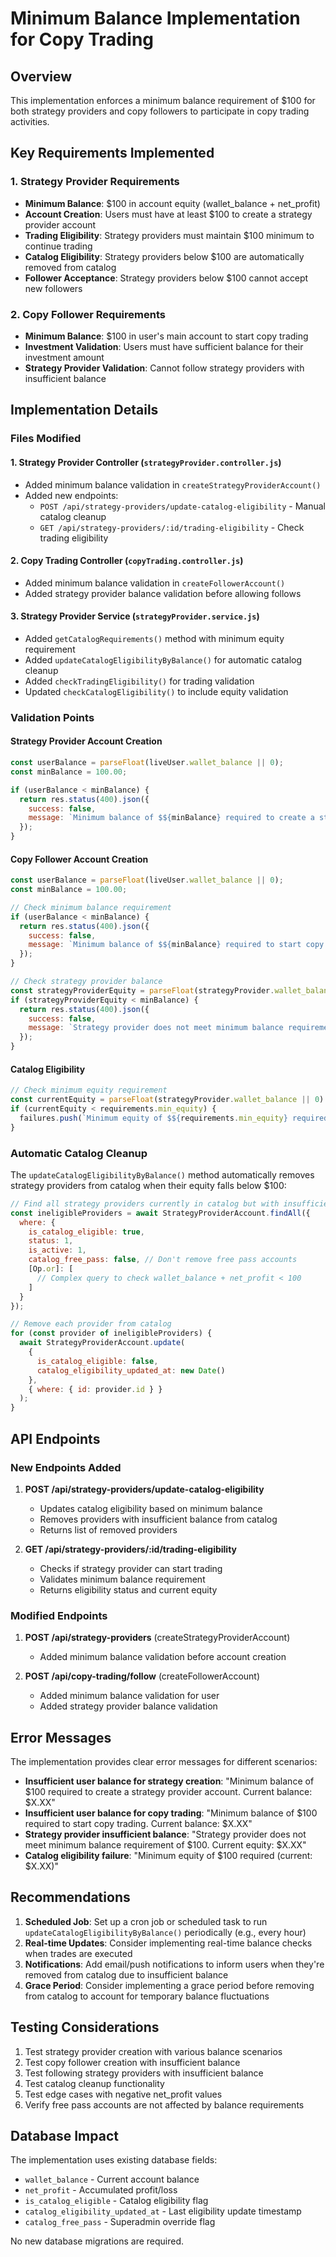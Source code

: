 # Minimum Balance Implementation for Copy Trading

## Overview
This implementation enforces a minimum balance requirement of $100 for both strategy providers and copy followers to participate in copy trading activities.

## Key Requirements Implemented

### 1. Strategy Provider Requirements
- **Minimum Balance**: $100 in account equity (wallet_balance + net_profit)
- **Account Creation**: Users must have at least $100 to create a strategy provider account
- **Trading Eligibility**: Strategy providers must maintain $100 minimum to continue trading
- **Catalog Eligibility**: Strategy providers below $100 are automatically removed from catalog
- **Follower Acceptance**: Strategy providers below $100 cannot accept new followers

### 2. Copy Follower Requirements
- **Minimum Balance**: $100 in user's main account to start copy trading
- **Investment Validation**: Users must have sufficient balance for their investment amount
- **Strategy Provider Validation**: Cannot follow strategy providers with insufficient balance

## Implementation Details

### Files Modified

#### 1. Strategy Provider Controller (`strategyProvider.controller.js`)
- Added minimum balance validation in `createStrategyProviderAccount()`
- Added new endpoints:
  - `POST /api/strategy-providers/update-catalog-eligibility` - Manual catalog cleanup
  - `GET /api/strategy-providers/:id/trading-eligibility` - Check trading eligibility

#### 2. Copy Trading Controller (`copyTrading.controller.js`)
- Added minimum balance validation in `createFollowerAccount()`
- Added strategy provider balance validation before allowing follows

#### 3. Strategy Provider Service (`strategyProvider.service.js`)
- Added `getCatalogRequirements()` method with minimum equity requirement
- Added `updateCatalogEligibilityByBalance()` for automatic catalog cleanup
- Added `checkTradingEligibility()` for trading validation
- Updated `checkCatalogEligibility()` to include equity validation

### Validation Points

#### Strategy Provider Account Creation
```javascript
const userBalance = parseFloat(liveUser.wallet_balance || 0);
const minBalance = 100.00;

if (userBalance < minBalance) {
  return res.status(400).json({
    success: false,
    message: `Minimum balance of $${minBalance} required to create a strategy provider account. Current balance: $${userBalance.toFixed(2)}`
  });
}
```

#### Copy Follower Account Creation
```javascript
const userBalance = parseFloat(liveUser.wallet_balance || 0);
const minBalance = 100.00;

// Check minimum balance requirement
if (userBalance < minBalance) {
  return res.status(400).json({
    success: false,
    message: `Minimum balance of $${minBalance} required to start copy trading. Current balance: $${userBalance.toFixed(2)}`
  });
}

// Check strategy provider balance
const strategyProviderEquity = parseFloat(strategyProvider.wallet_balance || 0) + parseFloat(strategyProvider.net_profit || 0);
if (strategyProviderEquity < minBalance) {
  return res.status(400).json({
    success: false,
    message: `Strategy provider does not meet minimum balance requirement of $${minBalance}. Current equity: $${strategyProviderEquity.toFixed(2)}`
  });
}
```

#### Catalog Eligibility
```javascript
// Check minimum equity requirement
const currentEquity = parseFloat(strategyProvider.wallet_balance || 0) + parseFloat(strategyProvider.net_profit || 0);
if (currentEquity < requirements.min_equity) {
  failures.push(`Minimum equity of $${requirements.min_equity} required (current: $${currentEquity.toFixed(2)})`);
}
```

### Automatic Catalog Cleanup

The `updateCatalogEligibilityByBalance()` method automatically removes strategy providers from catalog when their equity falls below $100:

```javascript
// Find all strategy providers currently in catalog but with insufficient balance
const ineligibleProviders = await StrategyProviderAccount.findAll({
  where: {
    is_catalog_eligible: true,
    status: 1,
    is_active: 1,
    catalog_free_pass: false, // Don't remove free pass accounts
    [Op.or]: [
      // Complex query to check wallet_balance + net_profit < 100
    ]
  }
});

// Remove each provider from catalog
for (const provider of ineligibleProviders) {
  await StrategyProviderAccount.update(
    {
      is_catalog_eligible: false,
      catalog_eligibility_updated_at: new Date()
    },
    { where: { id: provider.id } }
  );
}
```

## API Endpoints

### New Endpoints Added

1. **POST /api/strategy-providers/update-catalog-eligibility**
   - Updates catalog eligibility based on minimum balance
   - Removes providers with insufficient balance from catalog
   - Returns list of removed providers

2. **GET /api/strategy-providers/:id/trading-eligibility**
   - Checks if strategy provider can start trading
   - Validates minimum balance requirement
   - Returns eligibility status and current equity

### Modified Endpoints

1. **POST /api/strategy-providers** (createStrategyProviderAccount)
   - Added minimum balance validation before account creation

2. **POST /api/copy-trading/follow** (createFollowerAccount)
   - Added minimum balance validation for user
   - Added strategy provider balance validation

## Error Messages

The implementation provides clear error messages for different scenarios:

- **Insufficient user balance for strategy creation**: "Minimum balance of $100 required to create a strategy provider account. Current balance: $X.XX"
- **Insufficient user balance for copy trading**: "Minimum balance of $100 required to start copy trading. Current balance: $X.XX"
- **Strategy provider insufficient balance**: "Strategy provider does not meet minimum balance requirement of $100. Current equity: $X.XX"
- **Catalog eligibility failure**: "Minimum equity of $100 required (current: $X.XX)"

## Recommendations

1. **Scheduled Job**: Set up a cron job or scheduled task to run `updateCatalogEligibilityByBalance()` periodically (e.g., every hour)
2. **Real-time Updates**: Consider implementing real-time balance checks when trades are executed
3. **Notifications**: Add email/push notifications to inform users when they're removed from catalog due to insufficient balance
4. **Grace Period**: Consider implementing a grace period before removing from catalog to account for temporary balance fluctuations

## Testing Considerations

1. Test strategy provider creation with various balance scenarios
2. Test copy follower creation with insufficient balance
3. Test following strategy providers with insufficient balance
4. Test catalog cleanup functionality
5. Test edge cases with negative net_profit values
6. Verify free pass accounts are not affected by balance requirements

## Database Impact

The implementation uses existing database fields:
- `wallet_balance` - Current account balance
- `net_profit` - Accumulated profit/loss
- `is_catalog_eligible` - Catalog eligibility flag
- `catalog_eligibility_updated_at` - Last eligibility update timestamp
- `catalog_free_pass` - Superadmin override flag

No new database migrations are required.
